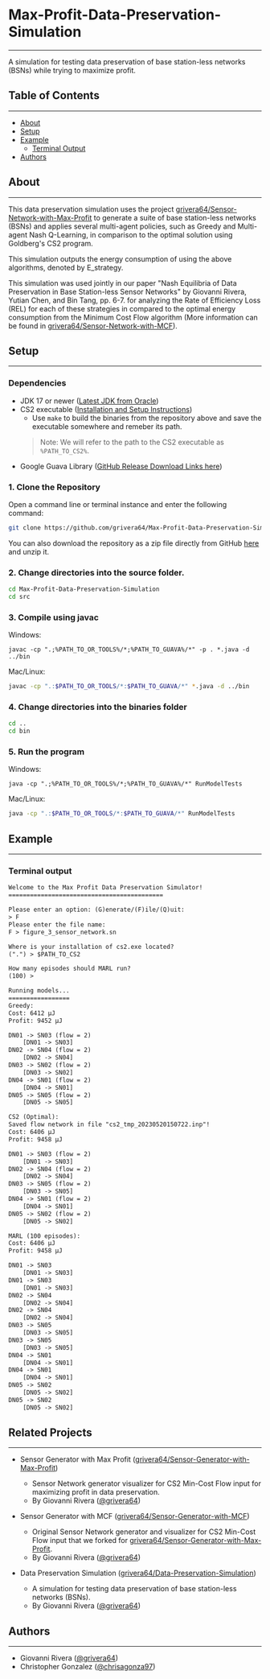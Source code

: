 # Max-Profit-Data-Preservation-Simulation

---
A simulation for testing data preservation of base station-less networks (BSNs) while trying to maximize profit.

## Table of Contents

---
- [About](#about)
- [Setup](#setup)
- [Example](#example)
  - [Terminal Output](#terminal-output)
- [Authors](#authors)

## About

---
This data preservation simulation uses the project [grivera64/Sensor-Network-with-Max-Profit](https://github.com/grivera64/Sensor-Generator-with-Max-Profit)
to generate a suite of base station-less networks (BSNs) and applies several
multi-agent policies, such as Greedy and Multi-agent Nash Q-Learning, in comparison to the optimal solution
using Goldberg's CS2 program.

This simulation outputs the energy consumption of using the above algorithms, denoted by E_strategy.

This simulation was used jointly in our paper "Nash Equilibria of Data Preservation in Base Station-less Sensor Networks" by Giovanni Rivera,
Yutian Chen, and Bin Tang, pp. 6-7. for analyzing the Rate of Efficiency Loss (REL) for each of these strategies in compared
to the optimal energy consumption from the Minimum Cost Flow algorithm (More information can be found in [grivera64/Sensor-Network-with-MCF](https://github.com/grivera64/Sensor-Generator-with-MCF)).

## Setup

---

### Dependencies

- JDK 17 or newer ([Latest JDK from Oracle](https://www.oracle.com/java/technologies/downloads/))
- CS2 executable ([Installation and Setup Instructions](./CS2_SETUP.md))
  - Use `make` to build the binaries from the repository above and save the executable somewhere and remeber its path.
  > Note: We will refer to the path to the CS2 executable as `%PATH_TO_CS2%`.
- Google Guava Library ([GitHub Release Download Links here](https://github.com/google/guava/releases/))

### 1. Clone the Repository

Open a command line or terminal instance and enter the following command:
```sh
git clone https://github.com/grivera64/Max-Profit-Data-Preservation-Simulation.git
```

You can also download the repository as a zip file directly
from GitHub [here](https://github.com/grivera64/Data-Preservation-Simulation/archive/refs/heads/main.zip) and unzip it.

### 2. Change directories into the source folder.

```sh
cd Max-Profit-Data-Preservation-Simulation
cd src
```

### 3. Compile using javac

Windows:
```batch
javac -cp ".;%PATH_TO_OR_TOOLS%/*;%PATH_TO_GUAVA%/*" -p . *.java -d ../bin
```

Mac/Linux:
```sh
javac -cp ".:$PATH_TO_OR_TOOLS/*:$PATH_TO_GUAVA/*" *.java -d ../bin
```

### 4. Change directories into the binaries folder

```sh
cd ..
cd bin
```

### 5. Run the program

Windows:
```batch
java -cp ".;%PATH_TO_OR_TOOLS%/*;%PATH_TO_GUAVA%/*" RunModelTests
```

Mac/Linux:
```sh
java -cp ".:$PATH_TO_OR_TOOLS/*:$PATH_TO_GUAVA/*" RunModelTests
```

## Example

---
### Terminal output

```txt
Welcome to the Max Profit Data Preservation Simulator!
===========================================

Please enter an option: (G)enerate/(F)ile/(Q)uit:
> F
Please enter the file name:
F > figure_3_sensor_network.sn

Where is your installation of cs2.exe located?
(".") > $PATH_TO_CS2

How many episodes should MARL run?
(100) > 

Running models...
=================
Greedy:
Cost: 6412 µJ
Profit: 9452 µJ

DN01 -> SN03 (flow = 2)
	[DN01 -> SN03]
DN02 -> SN04 (flow = 2)
	[DN02 -> SN04]
DN03 -> SN02 (flow = 2)
	[DN03 -> SN02]
DN04 -> SN01 (flow = 2)
	[DN04 -> SN01]
DN05 -> SN05 (flow = 2)
	[DN05 -> SN05]

CS2 (Optimal):
Saved flow network in file "cs2_tmp_20230520150722.inp"!
Cost: 6406 µJ
Profit: 9458 µJ

DN01 -> SN03 (flow = 2)
	[DN01 -> SN03]
DN02 -> SN04 (flow = 2)
	[DN02 -> SN04]
DN03 -> SN05 (flow = 2)
	[DN03 -> SN05]
DN04 -> SN01 (flow = 2)
	[DN04 -> SN01]
DN05 -> SN02 (flow = 2)
	[DN05 -> SN02]

MARL (100 episodes):
Cost: 6406 µJ
Profit: 9458 µJ

DN01 -> SN03
	[DN01 -> SN03]
DN01 -> SN03
	[DN01 -> SN03]
DN02 -> SN04
	[DN02 -> SN04]
DN02 -> SN04
	[DN02 -> SN04]
DN03 -> SN05
	[DN03 -> SN05]
DN03 -> SN05
	[DN03 -> SN05]
DN04 -> SN01
	[DN04 -> SN01]
DN04 -> SN01
	[DN04 -> SN01]
DN05 -> SN02
	[DN05 -> SN02]
DN05 -> SN02
	[DN05 -> SN02]

```

## Related Projects

---
- Sensor Generator with Max Profit ([grivera64/Sensor-Generator-with-Max-Profit](https://github.com/grivera64/Sensor-Generator-with-Max-Profit))
  - Sensor Network generator visualizer for CS2 Min-Cost Flow input for maximizing profit in data preservation.
  - By Giovanni Rivera ([@grivera64](https://github.com/grivera64))

- Sensor Generator with MCF ([grivera64/Sensor-Generator-with-MCF](https://github.com/grivera64/Sensor-Generator-with-MCF))
  - Original Sensor Network generator and visualizer for CS2 Min-Cost Flow input that we forked for [grivera64/Sensor-Generator-with-Max-Profit](https://github.com/grivera64/Sensor-Generator-with-Max-Profit).
  - By Giovanni Rivera ([@grivera64](https://github.com/grivera64))

- Data Preservation Simulation ([grivera64/Data-Preservation-Simulation](https://github.com/grivera64/Data-Preservation-Simulation))
  - A simulation for testing data preservation of base station-less networks (BSNs).
  - By Giovanni Rivera ([@grivera64](https://github.com/grivera64))

## Authors

---
- Giovanni Rivera ([@grivera64](https://github.com/grivera64))
- Christopher Gonzalez ([@chrisagonza97](https://github.com/chrisagonza97))

